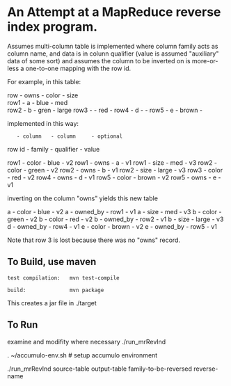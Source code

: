 
An Attempt at a MapReduce reverse index program.  
================================================

Assumes multi-column table is implemented where column family acts as column name,
and data is in colunn qualifier (value is assumed "auxiliary" data of some sort)
and assumes the column to be inverted on is more-or-less a one-to-one mapping with
the row id.

For example, in this table:

row  -  owns -  color - size  
row1 -  a    -  blue  - med   
row2 -  b    -  gren  - large
row3 -       -  red   -
row4 -  d    -        -
row5 -  e    -  brown -

implemented in this way:

       - column   - column     - optional
row id - family   - qualifier  - value

row1   - color    - blue      - v2
row1   - owns     - a         - v1
row1   - size     - med       - v3
row2   - color    - green     - v2
row2   - owns     - b         - v1
row2   - size     - large     - v3
row3   - color    - red       - v2
row4   - owns     - d         - v1
row5   - color    - brown     - v2
row5   - owns     - e         - v1

inverting on the column "owns" yields this new table

a    - color      - blue      - v2
a    - owned_by   - row1      - v1
a    - size       - med       - v3
b    - color      - green     - v2
b    - color      - red       - v2
b    - owned_by   - row2      - v1
b    - size       - large     - v3
d    - owned_by   - row4      - v1
e    - color      - brown     - v2
e    - owned_by   - row5      - v1

Note that row 3 is lost because there was no "owns" record.


To Build, use maven
-------------------

    test compilation:   mvn test-compile

    build:              mvn package

This creates a jar file in ./target


To Run
------

examine and modifity where necessary ./run_mrRevInd

. ~/accumulo-env.sh     # setup accumulo environment

./run_mrRevInd  source-table  output-table  family-to-be-reversed   reverse-name








